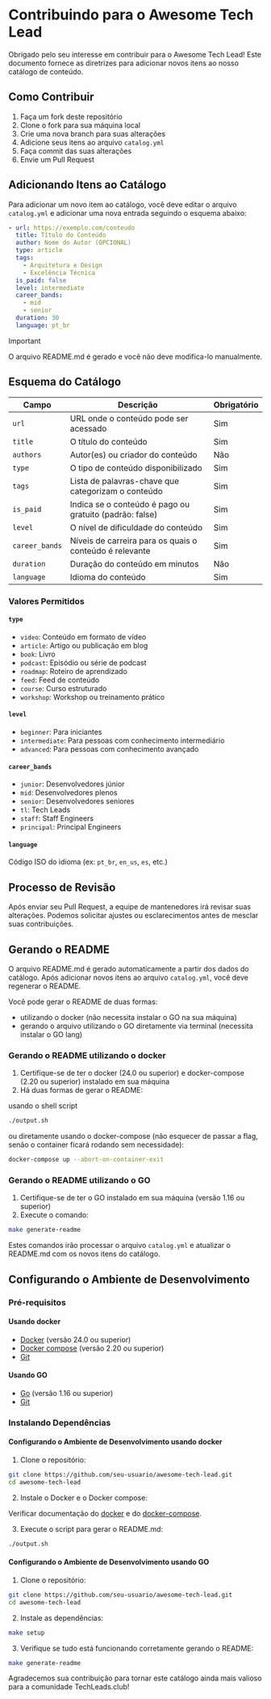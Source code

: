 # Contribuindo para o Awesome Tech Lead

Obrigado pelo seu interesse em contribuir para o Awesome Tech Lead! Este
documento fornece as diretrizes para adicionar novos itens ao nosso catálogo de
conteúdo.

## Como Contribuir

1. Faça um fork deste repositório
2. Clone o fork para sua máquina local
3. Crie uma nova branch para suas alterações
4. Adicione seus itens ao arquivo `catalog.yml`
5. Faça commit das suas alterações
6. Envie um Pull Request

## Adicionando Itens ao Catálogo

Para adicionar um novo item ao catálogo, você deve editar o arquivo
`catalog.yml` e adicionar uma nova entrada seguindo o esquema abaixo:

```yaml
- url: https://exemplo.com/conteudo
  title: Título do Conteúdo
  author: Nome do Autor (OPCIONAL)
  type: article
  tags:
    - Arquitetura e Design
    - Excelência Técnica
  is_paid: false
  level: intermediate
  career_bands:
    - mid
    - senior
  duration: 30
  language: pt_br
```

> [!IMPORTANT]
> O arquivo README.md é gerado e você não deve modifica-lo manualmente.

## Esquema do Catálogo

| Campo          | Descrição                                               | Obrigatório |
| -------------- | ------------------------------------------------------- | ----------- |
| `url`          | URL onde o conteúdo pode ser acessado                   | Sim         |
| `title`        | O título do conteúdo                                    | Sim         |
| `authors`      | Autor(es) ou criador do conteúdo                        | Não         |
| `type`         | O tipo de conteúdo disponibilizado                      | Sim         |
| `tags`         | Lista de palavras-chave que categorizam o conteúdo      | Sim         |
| `is_paid`      | Indica se o conteúdo é pago ou gratuito (padrão: false) | Sim         |
| `level`        | O nível de dificuldade do conteúdo                      | Sim         |
| `career_bands` | Níveis de carreira para os quais o conteúdo é relevante | Sim         |
| `duration`     | Duração do conteúdo em minutos                          | Não         |
| `language`     | Idioma do conteúdo                                      | Sim         |

### Valores Permitidos

#### `type`

- `video`: Conteúdo em formato de vídeo
- `article`: Artigo ou publicação em blog
- `book`: Livro
- `podcast`: Episódio ou série de podcast
- `roadmap`: Roteiro de aprendizado
- `feed`: Feed de conteúdo
- `course`: Curso estruturado
- `workshop`: Workshop ou treinamento prático

#### `level`

- `beginner`: Para iniciantes
- `intermediate`: Para pessoas com conhecimento intermediário
- `advanced`: Para pessoas com conhecimento avançado

#### `career_bands`

- `junior`: Desenvolvedores júnior
- `mid`: Desenvolvedores plenos
- `senior`: Desenvolvedores seniores
- `tl`: Tech Leads
- `staff`: Staff Engineers
- `principal`: Principal Engineers

#### `language`

Código ISO do idioma (ex: `pt_br`, `en_us`, `es`, etc.)

## Processo de Revisão

Após enviar seu Pull Request, a equipe de mantenedores irá revisar suas
alterações. Podemos solicitar ajustes ou esclarecimentos antes de mesclar suas
contribuições.

## Gerando o README

O arquivo README.md é gerado automaticamente a partir dos dados do catálogo.
Após adicionar novos itens ao arquivo `catalog.yml`, você deve regenerar o
README.

Você pode gerar o README de duas formas:
- utilizando o docker (não necessita instalar o GO na sua máquina)
- gerando o arquivo utilizando o GO diretamente via terminal (necessita instalar o GO lang)

### Gerando o README utilizando o docker
1. Certifique-se de ter o docker (24.0 ou superior) e docker-compose (2.20 ou superior) instalado em sua máquina
2. Há duas formas de gerar o README:

usando o shell script

```bash
./output.sh
```

ou diretamente usando o docker-compose (não esquecer de passar a flag, senão o container ficará rodando sem necessidade):

```bash
docker-compose up --abort-on-container-exit
```

### Gerando o README utilizando o GO

1. Certifique-se de ter o GO instalado em sua máquina (versão 1.16 ou superior)
2. Execute o comando:

```bash
make generate-readme
```

Estes comandos irão processar o arquivo `catalog.yml` e atualizar o README.md com
os novos itens do catálogo.

## Configurando o Ambiente de Desenvolvimento

### Pré-requisitos

#### Usando docker

- [Docker](https://docs.docker.com/get-started/get-docker/) (versão 24.0 ou superior)
- [Docker compose](https://docs.docker.com/compose/install/) (versão 2.20 ou superior)
- [Git](https://git-scm.com/downloads)

#### Usando GO

- [Go](https://golang.org/doc/install) (versão 1.16 ou superior)
- [Git](https://git-scm.com/downloads)

### Instalando Dependências

#### Configurando o Ambiente de Desenvolvimento usando docker

1. Clone o repositório:

```bash
git clone https://github.com/seu-usuario/awesome-tech-lead.git
cd awesome-tech-lead
```

2. Instale o Docker e o Docker compose:

Verificar documentação do [docker](https://docs.docker.com/get-started/get-docker/) e do [docker-compose](https://docs.docker.com/compose/install/).

3. Execute o script para gerar o README.md:

```bash
./output.sh
```

#### Configurando o Ambiente de Desenvolvimento usando GO

1. Clone o repositório:

```bash
git clone https://github.com/seu-usuario/awesome-tech-lead.git
cd awesome-tech-lead
```

2. Instale as dependências:

```bash
make setup
```

3. Verifique se tudo está funcionando corretamente gerando o README:

```bash
make generate-readme
```

Agradecemos sua contribuição para tornar este catálogo ainda mais valioso para a
comunidade TechLeads.club!
